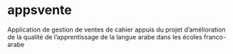 # appsvente
Application de gestion de ventes de cahier  appuis du projet d’amélioration de la qualité de l’apprentissage de la langue arabe dans les écoles franco-arabe
